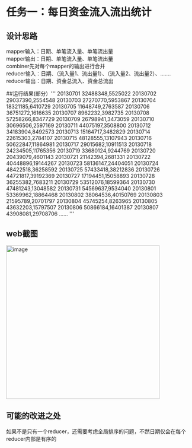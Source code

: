 # 任务⼀：每⽇资⾦流⼊流出统计  

## 设计思路  
mapper输入：日期、单笔流入量、单笔流出量    
mapper输出：日期、单笔流入量、单笔流出量    
combiner先对每个mapper的输出进行合并    
reducer输入：日期、（流入量1、流出量1）、（流入量2、流出量2）、.......    
reducer输出：日期、资金总流入、资金总流出    

##运行结果(部分）'''
20130701	32488348,5525022
20130702	29037390,2554548
20130703	27270770,5953867
20130704	18321185,6410729
20130705	11648749,2763587
20130706	36751272,1616635
20130707	8962232,3982735
20130708	57258266,8347729
20130709	26798941,3473059
20130710	30696506,2597169
20130711	44075197,3508800
20130712	34183904,8492573
20130713	15164717,3482829
20130714	22615303,2784107
20130715	48128555,13107943
20130716	50622847,11864981
20130717	29015682,10911513
20130718	24234505,11765356
20130719	33680124,9244769
20130720	20439079,4601143
20130721	21142394,2681331
20130722	40448896,19144267
20130723	58136147,24404051
20130724	48422518,36258592
20130725	57433418,38212836
20130726	44721817,39192369
20130727	17194451,15058893
20130728	36255382,7683211
20130729	53512076,18599364
20130730	47481243,13048582
20130731	54569637,9534040
20130801	53369962,18864468
20130802	38064536,40150769
20130803	21595789,20701797
20130804	45745254,8263965
20130805	43632203,15797507
20130806	50866184,16401387
20130807	43908081,29708706
......
'''

## web截图  
<img width="414" alt="image" src="https://github.com/user-attachments/assets/bc38f5ea-98d9-4396-9909-bb3274209d7b">    

## 可能的改进之处
如果不是只有一个reducer，还需要考虑全局排序的问题，不然日期仅会在每个reducer内部是有序的  


